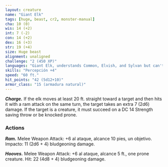 ```yaml
---
layout: creature
name: "Giant Elk"
tags: [huge, beast, cr2, monster-manual]
cha: 10 (0)
wis: 14 (+2)
int: 7 (-2)
con: 14 (+2)
dex: 16 (+3)
str: 19 (+4)
size: Huge beast
alignment: unaligned
challenge: "2 (450 XP)"
languages: "Giant Elk, understands Common, Elvish, and Sylvan but can't speak"
skills: "Percepción +4"
speed: "60 ft."
hit_points: "42 (5d12+10)"
armor_class: "15 (armadura natural)"
---
```


***Charge.*** If the elk moves at least 20 ft. straight toward a target and then hits it with a ram attack on the same turn, the target takes an extra 7 (2d6) damage. If the target is a creature, it must succeed on a DC 14 Strength saving throw or be knocked prone.

### Actions

***Ram.*** Melee Weapon Attack: +6 al ataque, alcance 10 pies, un objetivo. Impacto: 11 (2d6 + 4) bludgeoning damage.

***Hooves.*** Melee Weapon Attack: +6 al ataque, alcance 5 ft., one prone creature. Hit: 22 (4d8 + 4) bludgeoning damage.